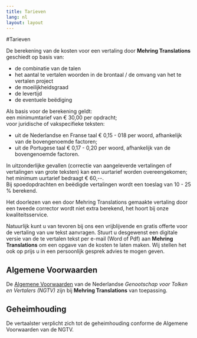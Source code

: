```yaml
---
title: Tarieven
lang: nl
layout: layout
---
```


#Tarieven

De berekening van de kosten voor een vertaling door __Mehring Translations__ geschiedt op basis van:

- de combinatie van de talen
- het aantal te vertalen woorden in de brontaal / de omvang van het te vertalen project
- de moeilijkheidsgraad
- de levertijd
- de eventuele beëdiging



Als basis voor de berekening geldt:<br />
een minimumtarief van € 30,00 per opdracht;<br />
voor juridische of vakspecifieke teksten:<br />
<ul>
<li>uit de Nederlandse en Franse taal € 0,15 - 018 per woord, afhankelijk van de bovengenoemde factoren;</li>
<li>uit de Portugese taal € 0,17 - 0,20 per woord, afhankelijk van de bovengenoemde factoren.</li>
</ul>
In uitzonderlijke gevallen (correctie van aangeleverde vertalingen of vertalingen van grote teksten) kan een uurtarief worden overeengekomen; het  minimum uurtarief bedraagt € 60,--.<br />
Bij spoedopdrachten en beëdigde vertalingen wordt een toeslag van 10 - 25 % berekend.

Het doorlezen van een door Mehring Translations gemaakte vertaling door een tweede corrector wordt niet extra berekend, het hoort bij onze kwaliteitsservice.


Natuurlijk kunt u van tevoren bij ons een vrijblijvende en gratis offerte voor de vertaling van uw tekst aanvragen. Stuurt u desgewenst een digitale versie van de te vertalen tekst per e-mail (Word of Pdf) aan __Mehring Translations__ om een opgave van de kosten te laten maken. Wij stellen het ook op prijs u  in een  persoonlijk gesprek advies te mogen geven.



## Algemene Voorwaarden

De <a href="https://www.ngtv.nl/kennisbank/zakelijk/algemene-voorwaarden" target="_blank">Algemene Voorwaarden</a> van de Nederlandse _Genootschap voor Tolken en Vertalers (NGTV)_ zijn bij __Mehring Translations__ van toepassing.



## Geheimhouding

De vertaalster verplicht zich tot de geheimhouding conforme de Algemene Voorwaarden van de NGTV.
